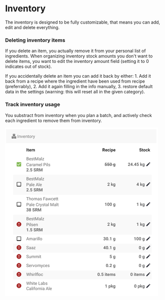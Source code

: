 # Inventory

The inventory is designed to be fully customizable, that means you can add, edit and delete everything.

### Deleting inventory items

If you delete an item, you actually remove it from your personal list of ingredients. When organizing inventory stock amounts you don't want to delete items, you want to edit the inventory amount field \(setting it to 0 indicates out of stock\).

If you accidentally delete an item you can add it back by either: 1. Add it back from a recipe where the ingredient have been used from recipe \(preferrably\), 2. Add it again filling in the info manually, 3. restore default data in the settings \(warning: this will reset all in the given category\).

### Track inventory usage

You substract from inventory when you plan a batch, and actively check each ingredient to remove them from inventory.

![Items not in stock is marked with a red exclamation mark](../.gitbook/assets/image%20%2896%29.png)

